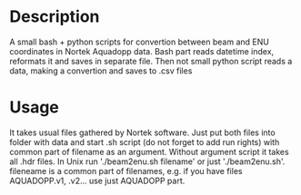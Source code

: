 # Description
A small bash + python scripts for convertion between beam and ENU coordinates in Nortek Aquadopp data.
Bash part reads datetime index, reformats it and saves in separate file. Then not small python script reads a data, making a convertion and saves to .csv files

# Usage
It takes usual files gathered by Nortek software.
Just put both files into folder with data and start .sh script (do not forget to add run rights) with common part of filename as an argument. Without argument script it takes all .hdr files.
In Unix run './beam2enu.sh filename' or just './beam2enu.sh'.
fileneame is a common part of filenames, e.g. if you have files AQUADOPP.v1, .v2… use just AQUADOPP part.
